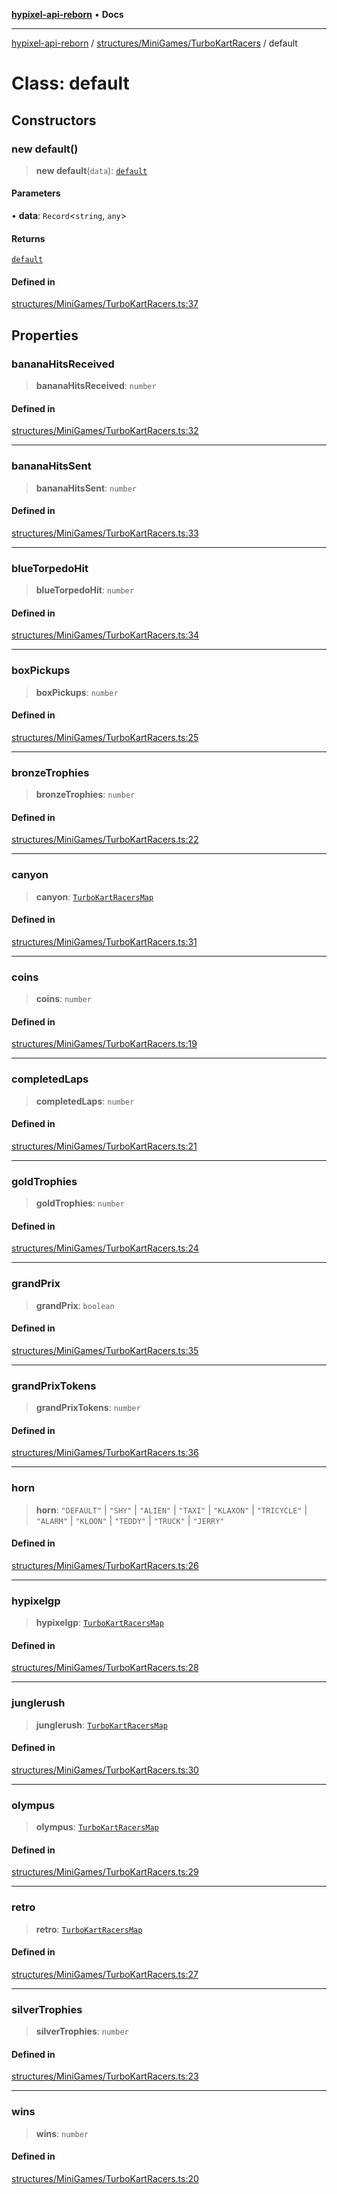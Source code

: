 [**hypixel-api-reborn**](../../../../README.md) • **Docs**

***

[hypixel-api-reborn](../../../../modules.md) / [structures/MiniGames/TurboKartRacers](../README.md) / default

# Class: default

## Constructors

### new default()

> **new default**(`data`): [`default`](default.md)

#### Parameters

• **data**: `Record`\<`string`, `any`\>

#### Returns

[`default`](default.md)

#### Defined in

[structures/MiniGames/TurboKartRacers.ts:37](https://github.com/Kathund/REBORN-docs-TEST/blob/226e7f6a62bb6bca87ef0828ac84e9098d59f860/src/structures/MiniGames/TurboKartRacers.ts#L37)

## Properties

### bananaHitsReceived

> **bananaHitsReceived**: `number`

#### Defined in

[structures/MiniGames/TurboKartRacers.ts:32](https://github.com/Kathund/REBORN-docs-TEST/blob/226e7f6a62bb6bca87ef0828ac84e9098d59f860/src/structures/MiniGames/TurboKartRacers.ts#L32)

***

### bananaHitsSent

> **bananaHitsSent**: `number`

#### Defined in

[structures/MiniGames/TurboKartRacers.ts:33](https://github.com/Kathund/REBORN-docs-TEST/blob/226e7f6a62bb6bca87ef0828ac84e9098d59f860/src/structures/MiniGames/TurboKartRacers.ts#L33)

***

### blueTorpedoHit

> **blueTorpedoHit**: `number`

#### Defined in

[structures/MiniGames/TurboKartRacers.ts:34](https://github.com/Kathund/REBORN-docs-TEST/blob/226e7f6a62bb6bca87ef0828ac84e9098d59f860/src/structures/MiniGames/TurboKartRacers.ts#L34)

***

### boxPickups

> **boxPickups**: `number`

#### Defined in

[structures/MiniGames/TurboKartRacers.ts:25](https://github.com/Kathund/REBORN-docs-TEST/blob/226e7f6a62bb6bca87ef0828ac84e9098d59f860/src/structures/MiniGames/TurboKartRacers.ts#L25)

***

### bronzeTrophies

> **bronzeTrophies**: `number`

#### Defined in

[structures/MiniGames/TurboKartRacers.ts:22](https://github.com/Kathund/REBORN-docs-TEST/blob/226e7f6a62bb6bca87ef0828ac84e9098d59f860/src/structures/MiniGames/TurboKartRacers.ts#L22)

***

### canyon

> **canyon**: [`TurboKartRacersMap`](TurboKartRacersMap.md)

#### Defined in

[structures/MiniGames/TurboKartRacers.ts:31](https://github.com/Kathund/REBORN-docs-TEST/blob/226e7f6a62bb6bca87ef0828ac84e9098d59f860/src/structures/MiniGames/TurboKartRacers.ts#L31)

***

### coins

> **coins**: `number`

#### Defined in

[structures/MiniGames/TurboKartRacers.ts:19](https://github.com/Kathund/REBORN-docs-TEST/blob/226e7f6a62bb6bca87ef0828ac84e9098d59f860/src/structures/MiniGames/TurboKartRacers.ts#L19)

***

### completedLaps

> **completedLaps**: `number`

#### Defined in

[structures/MiniGames/TurboKartRacers.ts:21](https://github.com/Kathund/REBORN-docs-TEST/blob/226e7f6a62bb6bca87ef0828ac84e9098d59f860/src/structures/MiniGames/TurboKartRacers.ts#L21)

***

### goldTrophies

> **goldTrophies**: `number`

#### Defined in

[structures/MiniGames/TurboKartRacers.ts:24](https://github.com/Kathund/REBORN-docs-TEST/blob/226e7f6a62bb6bca87ef0828ac84e9098d59f860/src/structures/MiniGames/TurboKartRacers.ts#L24)

***

### grandPrix

> **grandPrix**: `boolean`

#### Defined in

[structures/MiniGames/TurboKartRacers.ts:35](https://github.com/Kathund/REBORN-docs-TEST/blob/226e7f6a62bb6bca87ef0828ac84e9098d59f860/src/structures/MiniGames/TurboKartRacers.ts#L35)

***

### grandPrixTokens

> **grandPrixTokens**: `number`

#### Defined in

[structures/MiniGames/TurboKartRacers.ts:36](https://github.com/Kathund/REBORN-docs-TEST/blob/226e7f6a62bb6bca87ef0828ac84e9098d59f860/src/structures/MiniGames/TurboKartRacers.ts#L36)

***

### horn

> **horn**: `"DEFAULT"` \| `"SHY"` \| `"ALIEN"` \| `"TAXI"` \| `"KLAXON"` \| `"TRICYCLE"` \| `"ALARM"` \| `"KLOON"` \| `"TEDDY"` \| `"TRUCK"` \| `"JERRY"`

#### Defined in

[structures/MiniGames/TurboKartRacers.ts:26](https://github.com/Kathund/REBORN-docs-TEST/blob/226e7f6a62bb6bca87ef0828ac84e9098d59f860/src/structures/MiniGames/TurboKartRacers.ts#L26)

***

### hypixelgp

> **hypixelgp**: [`TurboKartRacersMap`](TurboKartRacersMap.md)

#### Defined in

[structures/MiniGames/TurboKartRacers.ts:28](https://github.com/Kathund/REBORN-docs-TEST/blob/226e7f6a62bb6bca87ef0828ac84e9098d59f860/src/structures/MiniGames/TurboKartRacers.ts#L28)

***

### junglerush

> **junglerush**: [`TurboKartRacersMap`](TurboKartRacersMap.md)

#### Defined in

[structures/MiniGames/TurboKartRacers.ts:30](https://github.com/Kathund/REBORN-docs-TEST/blob/226e7f6a62bb6bca87ef0828ac84e9098d59f860/src/structures/MiniGames/TurboKartRacers.ts#L30)

***

### olympus

> **olympus**: [`TurboKartRacersMap`](TurboKartRacersMap.md)

#### Defined in

[structures/MiniGames/TurboKartRacers.ts:29](https://github.com/Kathund/REBORN-docs-TEST/blob/226e7f6a62bb6bca87ef0828ac84e9098d59f860/src/structures/MiniGames/TurboKartRacers.ts#L29)

***

### retro

> **retro**: [`TurboKartRacersMap`](TurboKartRacersMap.md)

#### Defined in

[structures/MiniGames/TurboKartRacers.ts:27](https://github.com/Kathund/REBORN-docs-TEST/blob/226e7f6a62bb6bca87ef0828ac84e9098d59f860/src/structures/MiniGames/TurboKartRacers.ts#L27)

***

### silverTrophies

> **silverTrophies**: `number`

#### Defined in

[structures/MiniGames/TurboKartRacers.ts:23](https://github.com/Kathund/REBORN-docs-TEST/blob/226e7f6a62bb6bca87ef0828ac84e9098d59f860/src/structures/MiniGames/TurboKartRacers.ts#L23)

***

### wins

> **wins**: `number`

#### Defined in

[structures/MiniGames/TurboKartRacers.ts:20](https://github.com/Kathund/REBORN-docs-TEST/blob/226e7f6a62bb6bca87ef0828ac84e9098d59f860/src/structures/MiniGames/TurboKartRacers.ts#L20)
